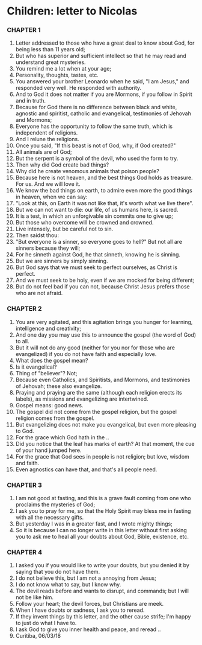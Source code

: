# Children: letter to Nicolas

### CHAPTER 1

1. Letter addressed to those who have a great deal to know about God, for being less than 11 years old;
2. But who has superior and sufficient intellect so that he may read and understand great mysteries.
3. You remind me a lot when at your age;
4. Personality, thoughts, tastes, etc.
5. You answered your brother Leonardo when he said, "I am Jesus," and responded very well. He responded with authority.
6. And to God it does not matter if you are Mormons, if you follow in Spirit and in truth.
7. Because for God there is no difference between black and white, agnostic and spiritist, catholic and evangelical, testimonies of Jehovah and Mormons;
8. Everyone has the opportunity to follow the same truth, which is independent of religions.
9. And I relune the religions.
10. Once you said, "If this beast is not of God, why, if God created?"
11. All animals are of God;
12. But the serpent is a symbol of the devil, who used the form to try.
13. Then why did God create bad things?
14. Why did he create venomous animals that poison people?
15. Because here is not heaven, and the best things God holds as treasure. For us. And we will love it.
16. We know the bad things on earth, to admire even more the good things in heaven, when we can say:
17. "Look at this, on Earth it was not like that, it's worth what we live there".
18. But we can not want to die: our life, of us humans here, is sacred.
19. It is a test, in which an unforgivable sin commits one to give up;
20. But those who overcome will be crowned and crowned.
21. Live intensely, but be careful not to sin.
22. Then saidst thou:
23. "But everyone is a sinner, so everyone goes to hell?" But not all are sinners because they will;
24. For he sinneth against God, he that sinneth, knowing he is sinning.
25. But we are sinners by simply sinning.
26. But God says that we must seek to perfect ourselves, as Christ is perfect.
27. And we must seek to be holy, even if we are mocked for being different;
28. But do not feel bad if you can not, because Christ Jesus prefers those who are not afraid.

### CHAPTER 2

1. You are very agitated, and this agitation brings you hunger for learning, intelligence and creativity;
2. And one day you may use this to announce the gospel \(the word of God\) to all.
3. But it will not do any good \(neither for you nor for those who are evangelized\) if you do not have faith and especially love.
4. What does the gospel mean?
5. Is it evangelical?
6. Thing of "believer"? Not;
7. Because even Catholics, and Spiritists, and Mormons, and testimonies of Jehovah; these also evangelize.
8. Praying and praying are the same \(although each religion erects its labels\), as missions and evangelizing are intertwined.
9. Gospel means: good news.
10. The gospel did not come from the gospel religion, but the gospel religion comes from the gospel.
11. But evangelizing does not make you evangelical, but even more pleasing to God.
12. For the grace which God hath in the ..
13. Did you notice that the leaf has marks of earth? At that moment, the cue of your hand jumped here.
14. For the grace that God sees in people is not religion; but love, wisdom and faith.
15. Even agnostics can have that, and that's all people need.

### CHAPTER 3

1. I am not good at fasting, and this is a grave fault coming from one who proclaims the mysteries of God;
2. I ask you to pray for me, so that the Holy Spirit may bless me in fasting with all the necessary gifts.
3. But yesterday I was in a greater fast, and I wrote mighty things;
4. So it is because I can no longer write in this letter without first asking you to ask me to heal all your doubts about God, Bible, existence, etc.

### CHAPTER 4

1. I asked you if you would like to write your doubts, but you denied it by saying that you do not have them.
2. I do not believe this, but I am not a annoying from Jesus;
3. I do not know what to say, but I know why.
4. The devil reads before and wants to disrupt, and commands; but I will not be like him.
5. Follow your heart; the devil forces, but Christians are meek.
6. When I have doubts or sadness, I ask you to reread.
7. If they invent things by this letter, and the other cause strife; I'm happy to just do what I have to.
8. I ask God to give you inner health and peace, and reread ..
9. Curitiba, 06/03/18




